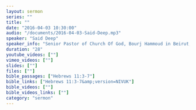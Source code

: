 ```yaml
---
layout: sermon
series: ""
title: ""
date: "2016-04-03 10:30:00"
audio: "/documents/2016-04-03-Said-Deep.mp3"
speaker: "Said Deep"
speaker_info: "Senior Pastor of Church Of God, Bourj Hammoud in Beirut, Lebanon. As General Manager of the NGO, “Mutual Faith, Lebanon” Said also directs an ever-growing ministry to children."
duration: "28"
youtube_videos: [""]
vimeo_videos: [""]
slides: [""]
files: [""]
bible_passages: ["Hebrews 11:3-7"]
bible_links: ["Hebrews 11:3-7&amp;version=NIVUK"]
bible_videos: [""]
bible_videos_links: [""]
category: "sermon"
---
```

